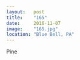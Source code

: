 ```yaml
---
layout:   post
title:    "165"
date:     2016-11-07
image:    "165.jpg"
location: "Blue Bell, PA"
---
```


Pine
